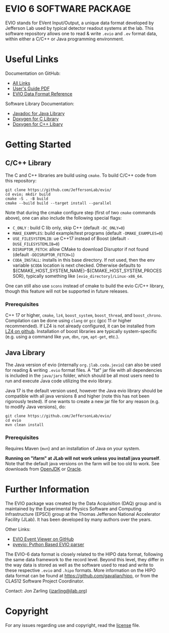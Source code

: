 # **EVIO 6 SOFTWARE PACKAGE**

EVIO stands for EVent Input/Output, a unique data format developed by Jefferson Lab used by typical detector readout systems at the lab. This software repository allows one to read & write `.evio` and `.ev` format data, within either a C/C++ or Java programming environment.

# **Useful Links**

Documentation on GitHub:

* [All Links](https://jeffersonlab.github.io/evio)
* [User's Guide PDF](https://jeffersonlab.github.io/evio/doc-6.0/users_guide/evio_Users_Guide.pdf)
* [EVIO Data Format Reference](https://jeffersonlab.github.io/evio/doc-6.0/format_guide/evio_Formats.pdf)

Software Library Documentation:

* [Javadoc for Java Library](https://jeffersonlab.github.io/evio/doc-6.0/javadoc/index.html)
* [Doxygen for C Library](https://jeffersonlab.github.io/evio/doc-6.0/doxygen/C/html/index.html)
* [Doxygen for C++ Libary](https://jeffersonlab.github.io/evio/doc-6.0/doxygen/CC/html/index.html)

# **Getting Started**

## **C/C++ Library**

The C and C++ libraries are build using `cmake`. To build C/C++ code from this repository:

    git clone https://github.com/JeffersonLab/evio/
    cd evio; mkdir build
    cmake -S . -B build
    cmake --build build --target install --parallel

Note that during the cmake configure step (first of two `cmake` commands above), one can also include the following special flags:

* `C_ONLY` : build C lib only, skip C++ (default `-DC_ONLY=0`)
* `MAKE_EXAMPLES`: build example/test programs (default `-DMAKE_EXAMPLES=0`)
* `USE_FILESYSTEMLIB`: ue C++17 <filesystem> instead of Boost (default `-DUSE_FILESYSTEMLIB=0`)
* `DISRUPTOR_FETCH`: allow CMake to download Disruptor if not found (default `-DDISRUPTOR_FETCH=1`)
* `CODA_INSTALL`: installs in this base directory. If not used,
then the env variable `$CODA` location is next checked. Otherwise defaults to \${CMAKE_HOST_SYSTEM_NAME}-\${CMAKE_HOST_SYSTEM_PROCESSOR}, typically something like `[evio_directory]/Linux-x86_64`.

One can still also use `scons` instead of cmake to build the evio C/C++ library, though this feature
will not be supported in future releases.

### Prerequisites

C++ 17 or higher, `cmake`, `lz4`, `boost_system`, `boost_thread`, and `boost_chrono`. Compilation can 
be done using `clang` or `gcc` (gcc 11 or higher recommended). If LZ4 is not
already configured, it can be installed from [LZ4 on github](https://github.com/lz4/lz4). Installation of boost
libraries are typically system-specific (e.g. using a command like `yum`, `dbn`, `rpm`, `apt-get`, etc.). 

## **Java Library**

The Java version of evio (internally `org.jlab.coda.jevio`) can also be used for reading & writing
`.evio` format files. A "fat" jar file with all dependencies is included in the `java/jars` folder,
which should be all most users need to run and execute Java code utilizing the evio library.

Java 17 is the default version used, however the Java evio library should be compatible with all
java versions 8 and higher (note this has not been rigorously tested). If one wants to create a 
new jar file for any reason (e.g. to modify Java versions), do:

    git clone https://github.com/JeffersonLab/evio/
    cd evio
    mvn clean install

### Prerequisites

Requires Maven (`mvn`) and an installation of Java on your system. 

**Running on "ifarm" at JLab will not work unless you install java yourself**. Note that the default java versions on the farm will be too old to 
work. See downloads from [OpenJDK](https://openjdk.org/install/) or [Oracle](https://www.oracle.com/java/technologies/javase/jdk17-archive-downloads.html).


# **Further Information**


The EVIO package was created by the Data Acquisition (DAQ) group and is maintained by the Experimental Physics Software and Computing Infrastructure (EPSCI) group at the Thomas Jefferson National Accelerator Facility (JLab). It has been developed by many authors over the years.


Other Links:
* [EVIO Event Viewer on GitHub](https://github.com/JeffersonLab/JEventViewer)
* [pyevio: Python Based EVIO parser](https://github.com/JeffersonLab/pyevio)


The EVIO-6 data format is closely related to the HIPO data format, following the same data
framework to the record level. Beyond this level, they differ in the way data is stored as
well as the software used to read and write to these respective `.evio` and `.hipo` formats.
More information on the HIPO data format can be found at https://github.com/gavalian/hipo,
or from the CLAS12 Software Project Coordinator.

Contact: Jon Zarling (jzarling@jlab.org)

# **Copyright**

For any issues regarding use and copyright, read the [license](LICENSE.txt) file.
